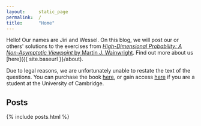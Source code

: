 ```yaml
---
layout:     static_page
permalink:  /
title:      "Home"
---
```


Hello! Our names are Jiri and Wessel.
On this blog, we will post our or others' solutions to the exercises from [_High-Dimensional Probability: A Non-Asymptotic Viewpoint_ by Martin J. Wainwright](https://www.cambridge.org/core/books/highdimensional-statistics/8A91ECEEC38F46DAB53E9FF8757C7A4E).
Find out more about us [here]({{ site.baseurl }}/about).

Due to legal reasons, we are unfortunately unable to restate the text of the questions.
You can purchase the book [here](https://www.cambridge.org/core/books/highdimensional-statistics/8A91ECEEC38F46DAB53E9FF8757C7A4E),
or gain access [here](https://idiscover.lib.cam.ac.uk/permalink/f/1ii55o6/44CAM_ALMA51577318610003606)
if you are a student at the University of Cambridge.


## Posts

{% include posts.html %}
